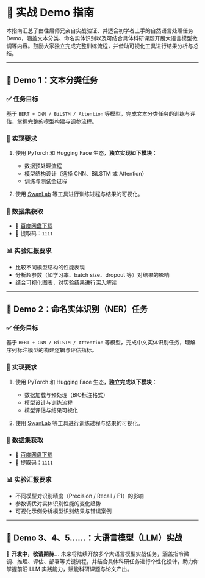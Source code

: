 # 🚀 实战 Demo 指南

本指南汇总了由往届师兄亲自实战验证、并适合初学者上手的自然语言处理任务 Demo，涵盖文本分类、命名实体识别以及可结合具体科研课题开展大语言模型微调等内容。鼓励大家独立完成完整训练流程，并借助可视化工具进行结果分析与总结。

---

## 🧪 Demo 1：文本分类任务

### ✅ 任务目标

基于 `BERT + CNN / BiLSTM / Attention` 等模型，完成文本分类任务的训练与评估，掌握完整的模型构建与调参流程。

### 🔧 实现要求

1. 使用 PyTorch 和 Hugging Face 生态，**独立实现如下模块**：

   * 数据预处理流程
   * 模型结构设计（选择 CNN、BiLSTM 或 Attention）
   * 训练与测试全过程
2. 使用 [SwanLab](https://www.swanlab.cn/) 等工具进行训练过程与结果的可视化。

### 📂 数据集获取

* 🔗 [百度网盘下载](https://pan.baidu.com/s/1LTJxWzq_1LfkPwbbWBPMSQ?pwd=1111)
* 🔑 提取码：`1111`

### 📊 实验汇报要求

* 比较不同模型结构的性能表现
* 分析超参数（如学习率、batch size、dropout 等）对结果的影响
* 结合可视化图表，对实验结果进行深入解读

---

## 🧪 Demo 2：命名实体识别（NER）任务

### ✅ 任务目标

基于 `BERT + CNN / BiLSTM / Attention` 等模型，完成中文实体识别任务，理解序列标注模型的构建逻辑与评估指标。

### 🔧 实现要求

1. 使用 PyTorch 和 Hugging Face 生态，**独立完成以下模块**：

   * 数据加载与预处理（BIO标注格式）
   * 模型设计与训练流程
   * 模型评估与结果可视化
2. 使用 [SwanLab](https://www.swanlab.cn/) 等工具进行训练过程与结果的可视化。

### 📂 数据集获取

* 🔗 [百度网盘下载](https://pan.baidu.com/s/1cnOOUfOSF-7bbTUaq9BNAw?pwd=1111)
* 🔑 提取码：`1111`

### 📊 实验汇报要求

* 不同模型对识别精度（Precision / Recall / F1）的影响
* 参数调优对实体识别性能的变化趋势
* 可视化示例分析模型识别结果与错误案例

---

## 🧪 Demo 3、4、5……：大语言模型（LLM）实战

🚧 **开发中，敬请期待...**
未来将陆续开放多个大语言模型实战任务，涵盖指令微调、推理、评估、部署等关键流程，并结合具体科研任务进行个性化设计，助力你掌握前沿 LLM 实践能力，赋能科研课题与论文产出。








